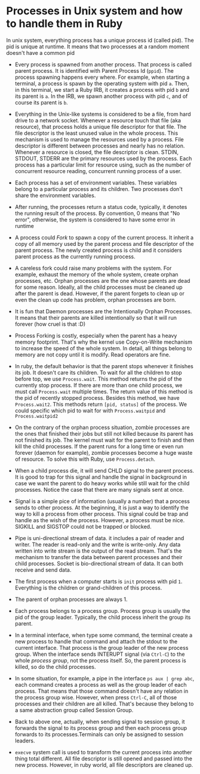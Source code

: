 # Processes in Unix system and how to handle them in Ruby

In unix system, everything process has a unique process id (called pid). The pid is unique at runtime. It means that two processes at a random moment doesn't have a common pid

- Every process is spawned from another process. That process is called parent process. It is identified with Parent Process Id (`ppid`). The process spawning happens every where. For example, when starting a terminal, a process is spawn by the operating system with pid `a`. Then, in this terminal, we start a Ruby IRB, it creates a process with pid `b` and its parent is `a`. In the IRB, we spawn another process with pid `c`, and of course its parent is `b`.

- Everything in the Unix-like systems is considered to be a file, from hard drive to a network socket. Whenever a resource touch that file (aka resource), that process holds a unique file descriptor for that file. The file descriptor is the least unused value in the whole process. This mechanism is used to manage the resources used by a process. File descriptor is different between processes and nearly has no relation. Whenever a resource is closed, the file descriptor is clean. STDIN, STDOUT, STDERR are the primary resources used by the process. Each process has a particular limit for resource using, such as the number of concurrent resource reading, concurrent running process of a user.

- Each process has a set of environment variables. These variables belong to a particular process and its children. Two processes don't share the environment variables.

- After running, the processes return a status code, typically, it denotes the running result of the process. By convention, 0 means that "No error", otherwise, the system is considered to have some error in runtime

- A process could *Fork* to spawn a copy of the current process. It inherit a copy of all memory used by the parent process and file descriptor of the parent process. The newly created process is child and it considers parent process as the currently running process.

- A careless fork could raise many problems with the system. For example, exhaust the memory of the whole system, create orphan processes, etc. Orphan processes are the one whose parents are dead for some reason. Ideally, all the child processes must be cleaned up after the parent is dead. However, if the parent forgets to clean up or even the clean up code has problem, orphan processes are born.

- It is fun that Daemon processes are the Intentionally Orphan Processes. It means that their parents are killed intentionally so that it will run forever (how cruel is that :D)

- Process Forking is costly, especially when the parent has a heavy memory footprint. That's why the kernel use Copy-on-Write mechanism to increase the speed of the whole system. In detail, all things belong to memory are not copy until it is modify. Read operators are fine.

- In ruby, the default behavior is that the parent stops whenever it finishes its job. It doesn't care its children. To wait for all the children to stop before top, we use `Process.wait`. This method returns the pid of the currently stop process. If there are more than one child process, we must call `Process.wait` multiple times. The return value of this method is the pid of recently stopped process. Besides this method, we have `Process.wait2`. This methods return `[pid, status]` of the process. We could specific which pid to wait for with `Process.waitpid` and `Process.waitpid2`

- On the contrary of the orphan process situation, zombie processes are the ones that finished their jobs but still not killed because its parent has not finished its job. The kernel must wait for the parent to finish and then kill the child processes. If the parent runs for a long time or even run forever (daemon for example), zombie processes become a huge waste of resource. To solve this with Ruby, use `Process.detach`.

- When a child process die, it will send CHLD signal to the parent process. It is good to trap for this signal and handle the signal in background in case we want the parent to do heavy works while still wait for the child processes. Notice the case that there are many signals sent at once.

- Signal is a simple pice of information (usually a number) that a process sends to other process. At the beginning, it is just a way to identify the way to kill a process from other process. This signal could be trap and handle as the wish of the process. However, a process must be nice. SIGKILL and SIGSTOP could not be trapped or blocked.

- Pipe is uni-directional stream of data. it includes a pair of reader and writer. The reader is read-only and the write is write-only. Any data written into write stream is the output of the read stream. That's the mechanism to transfer the data between parent processes and their child processes. Socket is bio-directional stream of data. It can both receive and send data.

- The first process when a computer starts is `init` process with pid `1`. Everything is the children or grand-children of this process.

- The parent of orphan processes are always 1.

- Each process belongs to a process group. Process group is usually the pid of the group leader. Typically, the child process inherit the group its parent.

- In a terminal interface, when type some command, the terminal create a new process to handle that command and attach the stdout to the current interface. That process is the group leader of the new process group. When the interface sends INTERUPT signal (via `Ctrl-C`) to the whole *process group*, not the process itself. So, the parent process is killed, so do the child processes.

- In some situation, for example, a pipe in the interface `ps aux | grep abc`, each command creates a process as well as the group leader of each process. That means that those command doesn't have any relation in the process group wise. However, when press `Ctrl-C`, all of those processes and their children are all killed. That's because they belong to a same abstraction group called Session Group.

- Back to above one, actually, when sending signal to session group, it forwards the signal to its process group and then each process group forwards to its processes.Terminals can only be assigned to session leaders.

- `execve` system call is used to transform the current process into another thing total different. All file descriptor is still opened and passed into the new process. However, in ruby world, all file descriptors are cleaned up.

